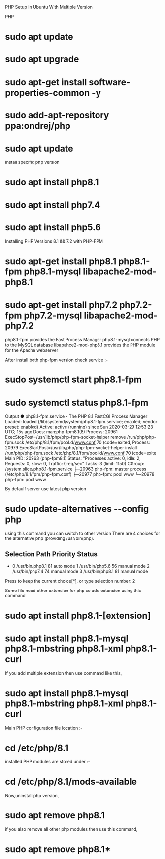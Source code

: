 PHP Setup In Ubuntu With Multiple Version


PHP

# sudo apt update  
# sudo apt upgrade  



# sudo apt-get install software-properties-common -y
# sudo add-apt-repository ppa:ondrej/php



# sudo apt update 


install specific php version

# sudo apt install php8.1  
# sudo apt install php7.4  
# sudo apt install php5.6  


Installing PHP Versions 8.1 && 7.2 with PHP-FPM

# sudo apt-get install php8.1 php8.1-fpm php8.1-mysql libapache2-mod-php8.1



# sudo apt-get install php7.2 php7.2-fpm php7.2-mysql libapache2-mod-php7.2 



php8.1-fpm provides the Fast Process Manager
php8.1-mysql connects PHP to the MySQL database
libapahce2-mod-php8.1 provides the PHP module for the Apache webserver

After install both php-fpm version check service :-

# sudo systemctl start php8.1-fpm
# sudo systemctl status php8.1-fpm



Output
● php8.1-fpm.service - The PHP 8.1 FastCGI Process Manager
   Loaded: loaded (/lib/systemd/system/php8.1-fpm.service; enabled; vendor preset: enabled)
   Active: active (running) since Sun 2020-03-29 12:53:23 UTC; 15s ago
     Docs: man:php-fpm8.1(8)
  Process: 20961 ExecStopPost=/usr/lib/php/php-fpm-socket-helper remove /run/php/php-fpm.sock /etc/php/8.1/fpm/pool.d/www.conf 70 (code=exited,
  Process: 20979 ExecStartPost=/usr/lib/php/php-fpm-socket-helper install /run/php/php-fpm.sock /etc/php/8.1/fpm/pool.d/www.conf 70 (code=exite
 Main PID: 20963 (php-fpm8.1)
   Status: "Processes active: 0, idle: 2, Requests: 0, slow: 0, Traffic: 0req/sec"
    Tasks: 3 (limit: 1150)
   CGroup: /system.slice/php8.1-fpm.service
           ├─20963 php-fpm: master process (/etc/php/8.1/fpm/php-fpm.conf)
           ├─20977 php-fpm: pool www
           └─20978 php-fpm: pool www


By defaulf server use latest php version

# sudo update-alternatives --config php


using this command you can switch to other version
There are 4 choices for the alternative php (providing /usr/bin/php).

  Selection    Path             Priority   Status
------------------------------------------------------------
* 0            /usr/bin/php8.1   81        auto mode
  1            /usr/bin/php5.6   56        manual mode
  2            /usr/bin/php7.4   74        manual mode
  3            /usr/bin/php8.1   81        manual mode

Press  to keep the current choice[*], or type selection number: 2


Some file need other extension for php so add extension using this command

# sudo apt install php8.1-[extension]
# sudo apt install php8.1-mysql php8.1-mbstring php8.1-xml php8.1-curl  


If you add multiple extension then use command like this,

# sudo apt install php8.1-mysql php8.1-mbstring php8.1-xml php8.1-curl  


Main PHP configuration file location :-

# cd /etc/php/8.1


installed PHP modules are stored under :-

# cd /etc/php/8.1/mods-available  


Now,uninstall php version,

# sudo apt remove php8.1


if you also remove all other php modules then use this command,

# sudo apt remove php8.1*  
